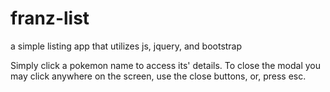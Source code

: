 # franz-list
a simple listing app that utilizes js, jquery, and bootstrap

Simply click a pokemon name to access its' details. To close the modal you may click anywhere on the screen, use the close buttons, or, press esc.
